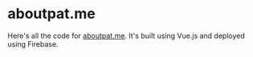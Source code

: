# aboutpat.me

Here's all the code for [aboutpat.me](https://aboutpat.me). It's built using Vue.js and deployed using Firebase.
